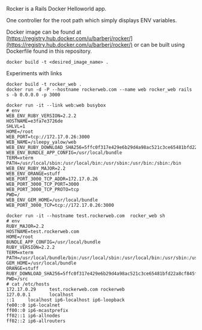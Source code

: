 Rocker is a Rails Docker Helloworld app.

One controller for the root path which simply displays ENV variables.

Docker image can be found at [https://registry.hub.docker.com/u/barberj/rocker/](https://registry.hub.docker.com/u/barberj/rocker/)
or can be built using Dockerfile found in this repository.

`docker build -t <desired_image_name> .`


Experiments with links

```
docker build -t rocker_web .
docker run -d -P --hostname rockerweb.com --name web rocker_web rails s -b 0.0.0.0 -p 3000
```

```
docker run -it --link web:web busybox
# env
WEB_ENV_RUBY_VERSION=2.2.2
HOSTNAME=e3fa7e3726de
SHLVL=1
HOME=/root
WEB_PORT=tcp://172.17.0.26:3000
WEB_NAME=/sleepy_yalow/web
WEB_ENV_RUBY_DOWNLOAD_SHA256=5ffc0f317e429e6b29d4a98ac521c3ce65481bfd22a8cf845fa02a7b113d9b44
WEB_ENV_BUNDLE_APP_CONFIG=/usr/local/bundle
TERM=xterm
PATH=/usr/local/sbin:/usr/local/bin:/usr/sbin:/usr/bin:/sbin:/bin
WEB_ENV_RUBY_MAJOR=2.2
WEB_ENV_ORANGE=stuff
WEB_PORT_3000_TCP_ADDR=172.17.0.26
WEB_PORT_3000_TCP_PORT=3000
WEB_PORT_3000_TCP_PROTO=tcp
PWD=/
WEB_ENV_GEM_HOME=/usr/local/bundle
WEB_PORT_3000_TCP=tcp://172.17.0.26:3000
```

```
docker run -it --hostname test.rockerweb.com  rocker_web sh
# env
RUBY_MAJOR=2.2
HOSTNAME=test.rockerweb.com
HOME=/root
BUNDLE_APP_CONFIG=/usr/local/bundle
RUBY_VERSION=2.2.2
TERM=xterm
PATH=/usr/local/bundle/bin:/usr/local/sbin:/usr/local/bin:/usr/sbin:/usr/bin:/sbin:/bin
GEM_HOME=/usr/local/bundle
ORANGE=stuff
RUBY_DOWNLOAD_SHA256=5ffc0f317e429e6b29d4a98ac521c3ce65481bfd22a8cf845fa02a7b113d9b44
PWD=/src
# cat /etc/hosts
172.17.0.29     test.rockerweb.com rockerweb
127.0.0.1       localhost
::1     localhost ip6-localhost ip6-loopback
fe00::0 ip6-localnet
ff00::0 ip6-mcastprefix
ff02::1 ip6-allnodes
ff02::2 ip6-allrouters
```

